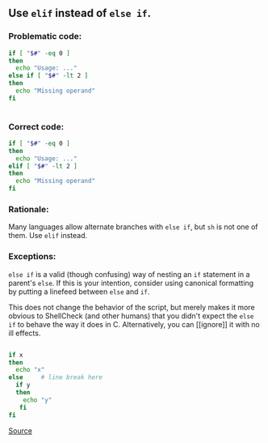 ## Use `elif` instead of `else if`.

### Problematic code:

```sh
if [ "$#" -eq 0 ]
then
  echo "Usage: ..."
else if [ "$#" -lt 2 ]
then
  echo "Missing operand"
fi
  
```

### Correct code:

```sh
if [ "$#" -eq 0 ]
then
  echo "Usage: ..."
elif [ "$#" -lt 2 ]
then
  echo "Missing operand"
fi
```
### Rationale:

Many languages allow alternate branches with `else if`, but `sh` is not one of them. Use `elif` instead.

### Exceptions:

`else if` is a valid (though confusing) way of nesting an `if` statement in a parent's `else`. If this is your intention, consider using canonical formatting by putting a linefeed between `else` and `if`.

This does not change the behavior of the script, but merely makes it more obvious to ShellCheck (and other humans) that you didn't expect the `else if` to behave the way it does in C. Alternatively, you can [[ignore]] it with no ill effects.

```sh

if x
then
  echo "x"
else     # line break here
  if y
  then
    echo "y"
   fi 
fi
```
[Source](https://github.com/koalaman/shellcheck/wiki/SC1075)

